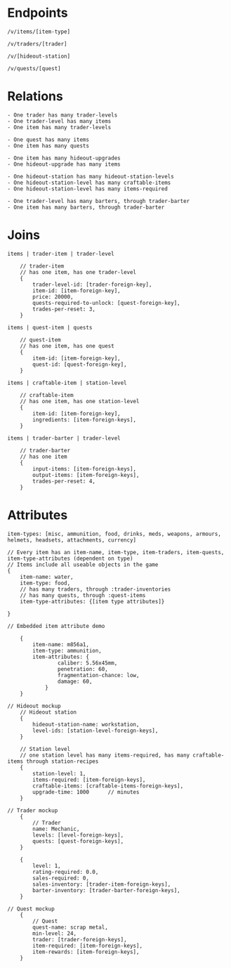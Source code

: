 # Endpoints
	/v/items/[item-type]

	/v/traders/[trader]

	/v/[hideout-station]

	/v/quests/[quest]

# Relations
	- One trader has many trader-levels
	- One trader-level has many items
	- One item has many trader-levels
	
	- One quest has many items
	- One item has many quests
	
	- One item has many hideout-upgrades
	- One hideout-upgrade has many items
	
	- One hideout-station has many hideout-station-levels
	- One hideout-station-level has many craftable-items
	- One hideout-station-level has many items-required

	- One trader-level has many barters, through trader-barter
	- One item has many barters, through trader-barter

# Joins

	items | trader-item | trader-level

		// trader-item
		// has one item, has one trader-level
		{
			trader-level-id: [trader-foreign-key],
			item-id: [item-foreign-key],
			price: 20000,
			quests-required-to-unlock: [quest-foreign-key],
			trades-per-reset: 3,
		}

	items | quest-item | quests
		
		// quest-item
		// has one item, has one quest
		{
			item-id: [item-foreign-key],
			quest-id: [quest-foreign-key],
		}

	items | craftable-item | station-level

		// craftable-item
		// has one item, has one station-level
		{
			item-id: [item-foreign-key],
			ingredients: [item-foreign-keys],
		}

	items | trader-barter | trader-level

		// trader-barter
		// has one item
		{
			input-items: [item-foreign-keys],
			output-items: [item-foreign-keys],
			trades-per-reset: 4,
		}



# Attributes

	item-types: [misc, ammunition, food, drinks, meds, weapons, armours, helmets, headsets, attachments, currency]
	
	// Every item has an item-name, item-type, item-traders, item-quests, item-type-attributes (dependent on type)
	// Items include all useable objects in the game
	{
		item-name: water,
		item-type: food,
		// has many traders, through :trader-inventories
		// has many quests, through :quest-items
		item-type-attributes: {[item type attributes]}
		
	}

	// Embedded item attribute demo

		{
			item-name: m856a1,
			item-type: ammunition,
			item-attributes: {
					caliber: 5.56x45mm,
					penetration: 60,
					fragmentation-chance: low,
					damage: 60,
				}
		}

	// Hideout mockup
		// Hideout station
		{
			hideout-station-name: workstation,
			level-ids: [station-level-foreign-keys],
		}

		// Station level
		// one station level has many items-required, has many craftable-items through station-recipes
		{
			station-level: 1,
			items-required: [item-foreign-keys],
			craftable-items: [craftable-items-foreign-keys],
			upgrade-time: 1000		// minutes
		}

	// Trader mockup
		{
			// Trader
			name: Mechanic,
			levels: [level-foreign-keys],
			quests: [quest-foreign-keys],
		}

		{
			level: 1,
			rating-required: 0.0,
			sales-required: 0,
			sales-inventory: [trader-item-foreign-keys],
			barter-inventory: [trader-barter-foreign-keys],
		}

	// Quest mockup
		{
			// Quest
			quest-name: scrap metal,
			min-level: 24,
			trader: [trader-foreign-keys],
			item-required: [item-foreign-keys],
			item-rewards: [item-foreign-keys],
		}
